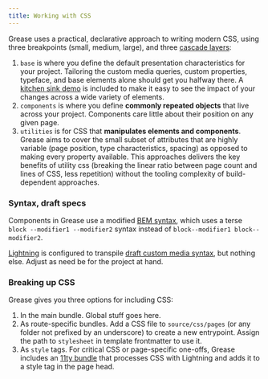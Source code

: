 ```yaml
---
title: Working with CSS
---
```

Grease uses a practical, declarative approach to writing modern CSS, using three breakpoints (small, medium, large), and three [cascade layers](https://developer.mozilla.org/en-US/docs/Web/CSS/@layer):

1. `base` is where you define the default presentation characteristics for your project. Tailoring the custom media queries, custom properties, typeface, and base elements alone should get you halfway there. A [kitchen sink demo](/demo) is included to make it easy to see the impact of your changes across a wide variety of elements.
2. `components` is where you define **commonly repeated objects** that live across your project. Components care little about their position on any given page.
3. `utilities` is for CSS that **manipulates elements and components**. Grease aims to cover the small subset of attributes that are highly variable (page position, type characteristics, spacing) as opposed to making every property available. This approaches delivers the key benefits of utility css (breaking the linear ratio between page count and lines of CSS, less repetition) without the tooling complexity of build-dependent approaches.

### Syntax, draft specs

Components in Grease use a modified [BEM syntax](https://getbem.com/introduction/), which uses a terse `block --modifier1 --modifier2` syntax instead of `block--modifier1 block--modifier2`.

[Lightning](https://lightningcss.dev/) is configured to transpile [draft custom media syntax](https://www.w3.org/TR/mediaqueries-5/#custom-mq), but nothing else. Adjust as need be for the project at hand.

### Breaking up CSS

Grease gives you three options for including CSS:

1. In the main bundle. Global stuff goes here.
2. As route-specific bundles. Add a CSS file to `source/css/pages` (or any folder not prefixed by an underscore) to create a new entrypoint. Assign the path to `stylesheet` in template frontmatter to use it.
3. As `style` tags. For critical CSS or page-specific one-offs, Grease includes an [11ty bundle](https://github.com/11ty/eleventy-plugin-bundle#usage) that processes CSS with Lightning and adds it to a style tag in the page head.